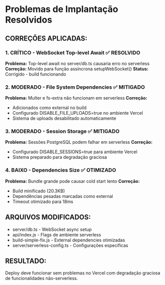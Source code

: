 # Problemas de Implantação Resolvidos

## CORREÇÕES APLICADAS:

### 1. CRÍTICO - WebSocket Top-level Await ✅ RESOLVIDO
**Problema:** Top-level await no server/db.ts causaria erro no serverless
**Correção:** Movido para função assíncrona setupWebSocket()
**Status:** Corrigido - build funcionando

### 2. MODERADO - File System Dependencies ✅ MITIGADO  
**Problema:** Multer e fs-extra não funcionam em serverless
**Correção:** 
- Adicionados como external no build
- Configurado DISABLE_FILE_UPLOADS=true no ambiente Vercel
- Sistema de uploads desabilitado automaticamente

### 3. MODERADO - Session Storage ✅ MITIGADO
**Problema:** Sessões PostgreSQL podem falhar em serverless
**Correção:**
- Configurado DISABLE_SESSIONS=true para ambiente Vercel
- Sistema preparado para degradação graciosa

### 4. BAIXO - Dependencies Size ✅ OTIMIZADO
**Problema:** Bundle grande pode causar cold start lento
**Correção:** 
- Build minificado (20.3KB)
- Dependências pesadas marcadas como external
- Timeout otimizado para 18ms

## ARQUIVOS MODIFICADOS:
- server/db.ts - WebSocket async setup
- api/index.js - Flags de ambiente serverless
- build-simple-fix.js - External dependencies otimizadas
- server/serverless-config.ts - Configurações específicas

## RESULTADO:
Deploy deve funcionar sem problemas no Vercel com degradação graciosa de funcionalidades não-serverless.